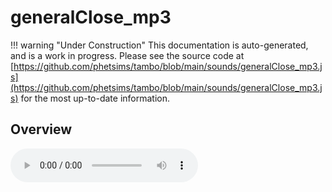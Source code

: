 # generalClose_mp3

!!! warning "Under Construction"
    This documentation is auto-generated, and is a work in progress. Please see the source code at
    [https://github.com/phetsims/tambo/blob/main/sounds/generalClose_mp3.js](https://github.com/phetsims/tambo/blob/main/sounds/generalClose_mp3.js) for the most up-to-date information.

## Overview


<audio controls id="doc-audio">
<script type="module">
import { generalClose_mp3 } from '/lib/scenerystack.esm.min.js';
import { audioBufferToURL } from '/js/audioBufferToURL.js';

generalClose_mp3.audioBufferProperty.lazyLink( async audioBuffer => {
  document.querySelector( '#doc-audio' ).src = await audioBufferToURL( audioBuffer );
} );
</script>



## Source Code

See the source for [generalClose_mp3.js](https://github.com/phetsims/tambo/blob/main/sounds/generalClose_mp3.js) in the [tambo](https://github.com/phetsims/tambo) repository.
